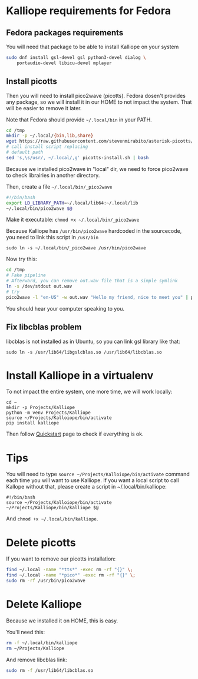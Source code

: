 # Kalliope requirements for Fedora

## Fedora packages requirements

You will need that package to be able to install Kalliope on your system

```bash
sudo dnf install gsl-devel gsl python3-devel dialog \
    portaudio-devel libicu-devel mplayer
```

## Install picotts

Then you will need to install pico2wave (picotts).
Fedora dosen't provides any package, so we will install it in our HOME to not impact the system. That will be easier to remove it later.

Note that Fedora should provide `~/.local/bin` in your PATH. 

```bash
cd /tmp
mkdir -p ~/.local/{bin,lib,share}
wget https://raw.githubusercontent.com/stevenmirabito/asterisk-picotts/master/picotts-install.sh
# call install script replacing
# default path
sed 's,\s/usr/, ~/.local/,g' picotts-install.sh | bash
```

Because we installed pico2wave in "local" dir, we need to force pico2wave to check librairies in another directory.

Then, create a file `~/.local/bin/_pico2wave`

```bash
#!/bin/bash
export LD_LIBRARY_PATH=~/.local/lib64:~/.local/lib
~/.local/bin/pico2wave $@
```

Make it executable: `chmod +x ~/.local/bin/_pico2wave`

Because Kalliope has `/usr/bin/pico2wave` hardcoded in the sourcecode, you need to link this script in `/usr/bin`

```
sudo ln -s ~/.local/bin/_pico2wave /usr/bin/pico2wave
```

Now try this:

```bash
cd /tmp
# Fake pipeline
# Afterward, you can remove out.wav file that is a simple symlink
ln -s /dev/stdout out.wav
# try
pico2wave -l "en-US" -w out.wav "Hello my friend, nice to meet you" | play -
```

You should hear your computer speaking to you.

## Fix libcblas problem

libcblas is not installed as in Ubuntu, so you can link gsl library like that:

```
sudo ln -s /usr/lib64/libgslcblas.so /usr/lib64/libcblas.so
```

# Install Kalliope in a virtualenv

To not impact the entire system, one more time, we will work locally:

```
cd ~
mkdir -p Projects/Kalliope
python -m venv Projects/Kalliope
source ~/Projects/Kalloiope/bin/activate
pip install kalliope
```

Then follow [Quickstart](quickstart.md) page to check if everything is ok.

# Tips

You will need to type `source ~/Projects/Kalloiope/bin/activate` command each time you will want to use Kalliope. If you want a local script to call Kallope without that, please create a script in ~/.local/bin/kalliope:

```
#!/bin/bash
source ~/Projects/Kalloiope/bin/activate
~/Projects/Kalliope/bin/kalliope $@
```

And `chmod +x ~/.local/bin/kalliope`.

# Delete picotts

If you want to remove our picotts installation:

```bash
find ~/.local -name "*tts*" -exec rm -rf "{}" \;
find ~/.local -name "*pico*" -exec rm -rf "{}" \;
sudo rm -rf /usr/bin/pico2wave
```

# Delete Kalliope

Because we installed it on HOME, this is easy.

You'll need this:

```bash
rm -f ~/.local/bin/kalliope
rm ~/Projects/Kalliope
```

And remove libcblas link:

```bash
sudo rm -f /usr/lib64/libcblas.so
```
